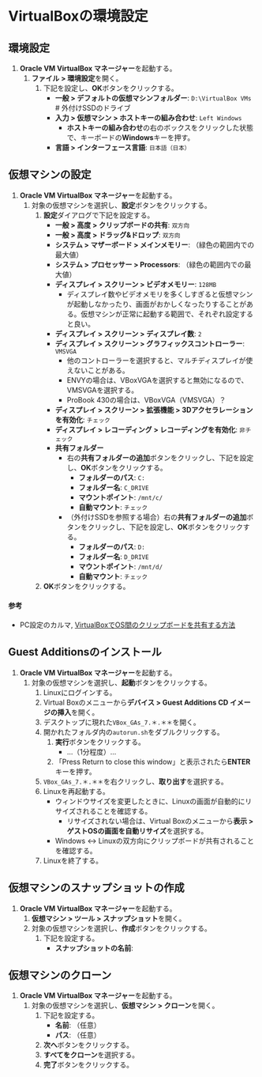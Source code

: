 # VirtualBoxの環境設定

## 環境設定
1. **Oracle VM VirtualBox マネージャー**を起動する。
   1. **ファイル > 環境設定**を開く。
      1. 下記を設定し、**OK**ボタンをクリックする。
         - **一般 > デフォルトの仮想マシンフォルダー**: `D:\VirtualBox VMs` # 外付けSSDのドライブ
         - **入力 > 仮想マシン > ホストキーの組み合わせ**: `Left Windows`
           - **ホストキーの組み合わせ**の右のボックスをクリックした状態で、キーボードの**Windows**キーを押す。
         - **言語 > インターフェース言語**: `日本語（日本）`

## 仮想マシンの設定
1. **Oracle VM VirtualBox マネージャー**を起動する。
   1. 対象の仮想マシンを選択し、**設定**ボタンをクリックする。
      1. **設定**ダイアログで下記を設定する。
         - **一般 > 高度 > クリップボードの共有**: `双方向`
         - **一般 > 高度 > ドラッグ&ドロップ**: `双方向`
         - **システム > マザーボード > メインメモリー**: （緑色の範囲内での最大値）
         - **システム > プロセッサー > Processors**: （緑色の範囲内での最大値）
         - **ディスプレイ > スクリーン > ビデオメモリー**: `128MB`
           - ディスプレイ数やビデオメモリを多くしすぎると仮想マシンが起動しなかったり、画面がおかしくなったりすることがある。仮想マシンが正常に起動する範囲で、それぞれ設定すると良い。
         - **ディスプレイ > スクリーン > ディスプレイ数**: `2`
         - **ディスプレイ > スクリーン > グラフィックスコントローラー**: `VMSVGA`
           - 他のコントローラーを選択すると、マルチディスプレイが使えないことがある。
           - ENVYの場合は、VBoxVGAを選択すると無効になるので、VMSVGAを選択する。
           - ProBook 430の場合は、VBoxVGA（VMSVGA）？
         - **ディスプレイ > スクリーン > 拡張機能 > 3Dアクセラレーションを有効化**: `チェック`
         - **ディスプレイ > レコーディング > レコーディングを有効化**: `非チェック`
         - **共有フォルダー**
           - 右の**共有フォルダーの追加**ボタンをクリックし、下記を設定し、**OK**ボタンをクリックする。
             - **フォルダーのパス**: `C:`
             - **フォルダー名**: `C_DRIVE`
             - **マウントポイント**: `/mnt/c/`
             - **自動マウント**: `チェック`
           - （外付けSSDを参照する場合）右の**共有フォルダーの追加**ボタンをクリックし、下記を設定し、**OK**ボタンをクリックする。
             - **フォルダーのパス**: `D:`
             - **フォルダー名**: `D_DRIVE`
             - **マウントポイント**: `/mnt/d/`
             - **自動マウント**: `チェック`
      2. **OK**ボタンをクリックする。

#### 参考
- PC設定のカルマ, [VirtualBoxでOS間のクリップボードを共有する方法](https://pc-karuma.net/virtualbox-clipboard-share/)

## Guest Additionsのインストール
1. **Oracle VM VirtualBox マネージャー**を起動する。
   1. 対象の仮想マシンを選択し、**起動**ボタンをクリックする。
      1. Linuxにログインする。
      2. Virtual Boxのメニューから**デバイス > Guest Additions CD イメージの挿入**を開く。
      3. デスクトップに現れた`VBox_GAs_7.＊.＊＊`を開く。
      4. 開かれたフォルダ内の`autorun.sh`をダブルクリックする。
         1. **実行**ボタンをクリックする。
            - ...（1分程度）...
         2. 「Press Return to close this window」と表示されたら**ENTER**キーを押す。
      5. `VBox_GAs_7.＊.＊＊`を右クリックし、**取り出す**を選択する。
      6. Linuxを再起動する。
         - ウィンドウサイズを変更したときに、Linuxの画面が自動的にリサイズされることを確認する。
           - リサイズされない場合は、Virtual Boxのメニューから**表示 > ゲストOSの画面を自動リサイズ**を選択する。
         - Windows <-> Linuxの双方向にクリップボードが共有されることを確認する。
      7. Linuxを終了する。

## 仮想マシンのスナップショットの作成
1. **Oracle VM VirtualBox マネージャー**を起動する。
   1. **仮想マシン > ツール > スナップショット**を開く。
   2. 対象の仮想マシンを選択し、**作成**ボタンをクリックする。
      1. 下記を設定する。
         - **スナップショットの名前**: 

## 仮想マシンのクローン
1. **Oracle VM VirtualBox マネージャー**を起動する。
   1. 対象の仮想マシンを選択し、**仮想マシン > クローン**を開く。
      1. 下記を設定する。
         - **名前**: （任意）
         - **パス**: （任意）
      2. **次へ**ボタンをクリックする。
      3. **すべてをクローン**を選択する。
      4. **完了**ボタンをクリックする。
